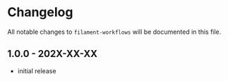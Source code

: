 # Changelog

All notable changes to `filament-workflows` will be documented in this file.

## 1.0.0 - 202X-XX-XX

- initial release
